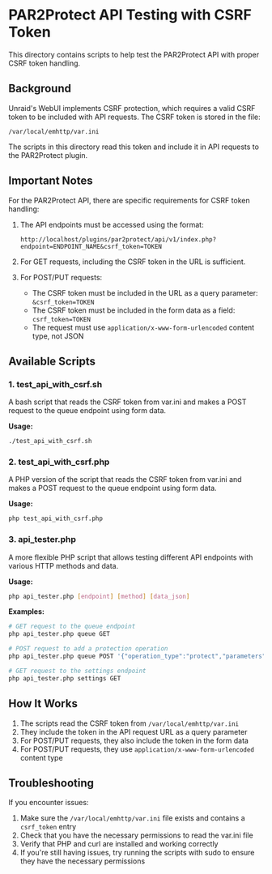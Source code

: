 # PAR2Protect API Testing with CSRF Token

This directory contains scripts to help test the PAR2Protect API with proper CSRF token handling.

## Background

Unraid's WebUI implements CSRF protection, which requires a valid CSRF token to be included with API requests. The CSRF token is stored in the file:

```
/var/local/emhttp/var.ini
```

The scripts in this directory read this token and include it in API requests to the PAR2Protect plugin.

## Important Notes

For the PAR2Protect API, there are specific requirements for CSRF token handling:

1. The API endpoints must be accessed using the format:
   ```
   http://localhost/plugins/par2protect/api/v1/index.php?endpoint=ENDPOINT_NAME&csrf_token=TOKEN
   ```

2. For GET requests, including the CSRF token in the URL is sufficient.

3. For POST/PUT requests:
   - The CSRF token must be included in the URL as a query parameter: `&csrf_token=TOKEN`
   - The CSRF token must be included in the form data as a field: `csrf_token=TOKEN`
   - The request must use `application/x-www-form-urlencoded` content type, not JSON

## Available Scripts

### 1. test_api_with_csrf.sh

A bash script that reads the CSRF token from var.ini and makes a POST request to the queue endpoint using form data.

**Usage:**
```bash
./test_api_with_csrf.sh
```

### 2. test_api_with_csrf.php

A PHP version of the script that reads the CSRF token from var.ini and makes a POST request to the queue endpoint using form data.

**Usage:**
```bash
php test_api_with_csrf.php
```

### 3. api_tester.php

A more flexible PHP script that allows testing different API endpoints with various HTTP methods and data.

**Usage:**
```bash
php api_tester.php [endpoint] [method] [data_json]
```

**Examples:**
```bash
# GET request to the queue endpoint
php api_tester.php queue GET

# POST request to add a protection operation
php api_tester.php queue POST '{"operation_type":"protect","parameters":{"path":"/mnt/cache/backup","redundancy":10}}'

# GET request to the settings endpoint
php api_tester.php settings GET
```

## How It Works

1. The scripts read the CSRF token from `/var/local/emhttp/var.ini`
2. They include the token in the API request URL as a query parameter
3. For POST/PUT requests, they also include the token in the form data
4. For POST/PUT requests, they use `application/x-www-form-urlencoded` content type

## Troubleshooting

If you encounter issues:

1. Make sure the `/var/local/emhttp/var.ini` file exists and contains a `csrf_token` entry
2. Check that you have the necessary permissions to read the var.ini file
3. Verify that PHP and curl are installed and working correctly
4. If you're still having issues, try running the scripts with sudo to ensure they have the necessary permissions